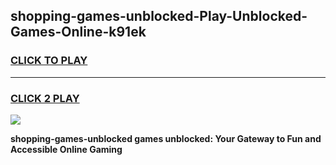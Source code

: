 
## shopping-games-unblocked-Play-Unblocked-Games-Online-k91ek
<h3>
<a href="https://premium76.site?title=shopping-games-unblocked&ref=25A">CLICK TO PLAY</a></h3>
<hr>

<h3>
<a href="https://premium76.site?title=shopping-games-unblocked&ref=25A">CLICK 2 PLAY</a>
  
</h3>

<a href="https://premium76.site?title=shopping-games-unblocked&ref=25A"><img src="https://clearcache.store/games.png"></a>


**shopping-games-unblocked games unblocked: Your Gateway to Fun and Accessible Online Gaming**
